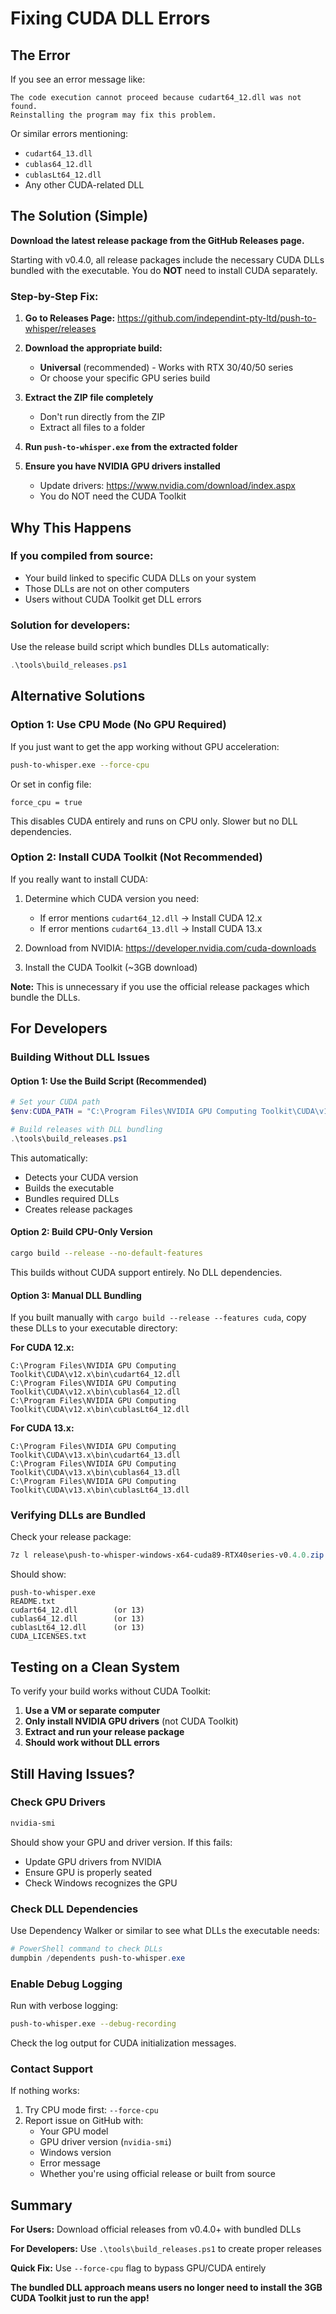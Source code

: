 # Fixing CUDA DLL Errors

## The Error

If you see an error message like:
```
The code execution cannot proceed because cudart64_12.dll was not found.
Reinstalling the program may fix this problem.
```

Or similar errors mentioning:
- `cudart64_13.dll`
- `cublas64_12.dll`
- `cublasLt64_12.dll`
- Any other CUDA-related DLL

## The Solution (Simple)

**Download the latest release package from the GitHub Releases page.**

Starting with v0.4.0, all release packages include the necessary CUDA DLLs bundled with the executable. You do **NOT** need to install CUDA separately.

### Step-by-Step Fix:

1. **Go to Releases Page:**
   https://github.com/independint-pty-ltd/push-to-whisper/releases

2. **Download the appropriate build:**
   - **Universal** (recommended) - Works with RTX 30/40/50 series
   - Or choose your specific GPU series build

3. **Extract the ZIP file completely**
   - Don't run directly from the ZIP
   - Extract all files to a folder

4. **Run `push-to-whisper.exe` from the extracted folder**

5. **Ensure you have NVIDIA GPU drivers installed**
   - Update drivers: https://www.nvidia.com/download/index.aspx
   - You do NOT need the CUDA Toolkit

## Why This Happens

### If you compiled from source:
- Your build linked to specific CUDA DLLs on your system
- Those DLLs are not on other computers
- Users without CUDA Toolkit get DLL errors

### Solution for developers:
Use the release build script which bundles DLLs automatically:
```powershell
.\tools\build_releases.ps1
```

## Alternative Solutions

### Option 1: Use CPU Mode (No GPU Required)
If you just want to get the app working without GPU acceleration:

```bash
push-to-whisper.exe --force-cpu
```

Or set in config file:
```
force_cpu = true
```

This disables CUDA entirely and runs on CPU only. Slower but no DLL dependencies.

### Option 2: Install CUDA Toolkit (Not Recommended)
If you really want to install CUDA:

1. Determine which CUDA version you need:
   - If error mentions `cudart64_12.dll` → Install CUDA 12.x
   - If error mentions `cudart64_13.dll` → Install CUDA 13.x

2. Download from NVIDIA:
   https://developer.nvidia.com/cuda-downloads

3. Install the CUDA Toolkit (~3GB download)

**Note:** This is unnecessary if you use the official release packages which bundle the DLLs.

## For Developers

### Building Without DLL Issues

#### Option 1: Use the Build Script (Recommended)
```powershell
# Set your CUDA path
$env:CUDA_PATH = "C:\Program Files\NVIDIA GPU Computing Toolkit\CUDA\v12.6"

# Build releases with DLL bundling
.\tools\build_releases.ps1
```

This automatically:
- Detects your CUDA version
- Builds the executable
- Bundles required DLLs
- Creates release packages

#### Option 2: Build CPU-Only Version
```bash
cargo build --release --no-default-features
```

This builds without CUDA support entirely. No DLL dependencies.

#### Option 3: Manual DLL Bundling
If you built manually with `cargo build --release --features cuda`, copy these DLLs to your executable directory:

**For CUDA 12.x:**
```
C:\Program Files\NVIDIA GPU Computing Toolkit\CUDA\v12.x\bin\cudart64_12.dll
C:\Program Files\NVIDIA GPU Computing Toolkit\CUDA\v12.x\bin\cublas64_12.dll
C:\Program Files\NVIDIA GPU Computing Toolkit\CUDA\v12.x\bin\cublasLt64_12.dll
```

**For CUDA 13.x:**
```
C:\Program Files\NVIDIA GPU Computing Toolkit\CUDA\v13.x\bin\cudart64_13.dll
C:\Program Files\NVIDIA GPU Computing Toolkit\CUDA\v13.x\bin\cublas64_13.dll
C:\Program Files\NVIDIA GPU Computing Toolkit\CUDA\v13.x\bin\cublasLt64_13.dll
```

### Verifying DLLs are Bundled

Check your release package:
```powershell
7z l release\push-to-whisper-windows-x64-cuda89-RTX40series-v0.4.0.zip
```

Should show:
```
push-to-whisper.exe
README.txt
cudart64_12.dll        (or 13)
cublas64_12.dll        (or 13)
cublasLt64_12.dll      (or 13)
CUDA_LICENSES.txt
```

## Testing on a Clean System

To verify your build works without CUDA Toolkit:

1. **Use a VM or separate computer**
2. **Only install NVIDIA GPU drivers** (not CUDA Toolkit)
3. **Extract and run your release package**
4. **Should work without DLL errors**

## Still Having Issues?

### Check GPU Drivers
```powershell
nvidia-smi
```

Should show your GPU and driver version. If this fails:
- Update GPU drivers from NVIDIA
- Ensure GPU is properly seated
- Check Windows recognizes the GPU

### Check DLL Dependencies
Use Dependency Walker or similar to see what DLLs the executable needs:
```powershell
# PowerShell command to check DLLs
dumpbin /dependents push-to-whisper.exe
```

### Enable Debug Logging
Run with verbose logging:
```bash
push-to-whisper.exe --debug-recording
```

Check the log output for CUDA initialization messages.

### Contact Support
If nothing works:
1. Try CPU mode first: `--force-cpu`
2. Report issue on GitHub with:
   - Your GPU model
   - GPU driver version (`nvidia-smi`)
   - Windows version
   - Error message
   - Whether you're using official release or built from source

## Summary

**For Users:** Download official releases from v0.4.0+ with bundled DLLs

**For Developers:** Use `.\tools\build_releases.ps1` to create proper releases

**Quick Fix:** Use `--force-cpu` flag to bypass GPU/CUDA entirely

**The bundled DLL approach means users no longer need to install the 3GB CUDA Toolkit just to run the app!**

